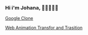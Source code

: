 ### Hi i'm Johana,  👋🏽👩🏽‍💻

<a href="https://johaalarcon.github.io/Google-clone/" target="_blank">Google Clone</a>

<a href="https://johaalarcon.github.io/Transfor_and_Trasition_Curse_Platzi/)" target="_blank">Web Animation Transfor and Trasition </a>

<!--
**JohaAlarcon/JohaAlarcon** is a ✨ _special_ ✨ repository because its `README.md` (this file) appears on your GitHub profile.

Here are some ideas to get you started:

- 🔭 I’m currently working on ...
- 🌱 I’m currently learning ...
- 👯 I’m looking to collaborate on ...
- 🤔 I’m looking for help with ...
- 💬 Ask me about ...
- 📫 How to reach me: ...
- 😄 Pronouns: ...
- ⚡ Fun fact: ...
-->
